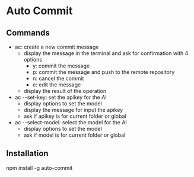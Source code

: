 # Auto Commit

## Commands

- ac: create a new commit message
    - display the message in the terminal and ask for confirmation with 4 options
        - y: commit the message
        - p: commit the message and push to the remote repository
        - n: cancel the commit
        - e: edit the message
    - display the result of the operation
- ac --set-key: set the apikey for the AI
    - display options to set the model
    - display the message for input the apikey
    - ask if apikey is for current folder or global
- ac --select-model: select the model for the AI
    - display options to set the model
    - ask if model is for current folder or global


## Installation

 npm install -g auto-commit